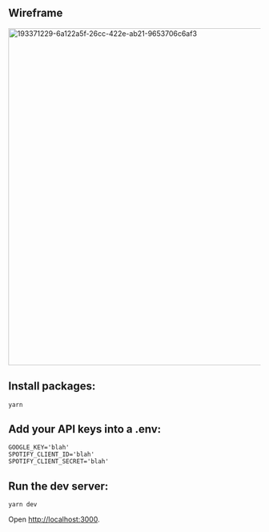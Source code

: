 ## Wireframe
<img width="673" alt="193371229-6a122a5f-26cc-422e-ab21-9653706c6af3" src="https://user-images.githubusercontent.com/112890821/193697163-45f89df6-17f5-4793-b1f5-4f8e86208e5e.png">

## Install packages:

```
yarn
```

## Add your API keys into a .env:

```
GOOGLE_KEY='blah'
SPOTIFY_CLIENT_ID='blah'
SPOTIFY_CLIENT_SECRET='blah'
```

## Run the dev server:

```
yarn dev
```

Open [http://localhost:3000](http://localhost:3000).
